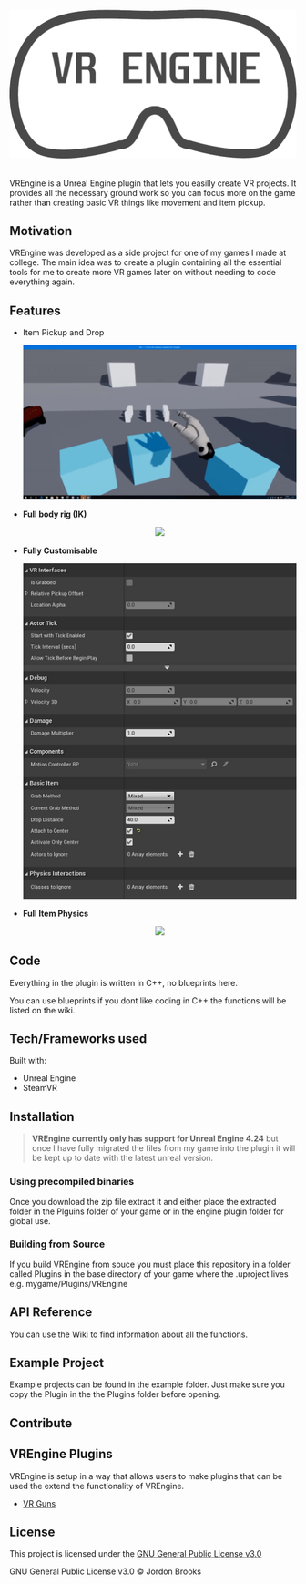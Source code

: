 # <p align="center"><img src=Resources/Icon512Dark.png /></p>

VREngine is a Unreal Engine plugin that lets you easilly create VR projects. It provides all the necessary ground work so you can focus more on the game rather than creating basic VR things like movement and item pickup.

## Motivation

VREngine was developed as a side project for one of my games I made at college. The main idea was to create a plugin containing all the essential tools for me to create more VR games later on without needing to code everything again.

## Features

- Item Pickup and Drop <p align="center"><img src=Resources/Pickup.gif /></p>
- **Full body rig (IK)** <p align="center"><img src=Resources/BodyTracking.gif /></p>
- **Fully Customisable** <p align="center"><img src=Resources/Options.jpg /></p>
- **Full Item Physics** <p align="center"><img src=Resources/Collision.gif /></p>

## Code

Everything in the plugin is written in C++, no blueprints here.

You can use blueprints if you dont like coding in C++ the functions will be listed on the wiki.

## Tech/Frameworks used

Built with:

- Unreal Engine
- SteamVR

## Installation

>**VREngine currently only has support for Unreal Engine 4.24** but once I have fully migrated the files from my game into the plugin it will be kept up to date with the latest unreal version.

### Using precompiled binaries

Once you download the zip file extract it and either place the extracted folder in the Plguins folder of your game or in the engine plugin folder for global use.

### Building from Source

If you build VREngine from souce you must place this repository in a folder called Plugins in the base directory of your game where the .uproject lives e.g. mygame/Plugins/VREngine

## API Reference

You can use the Wiki to find information about all the functions.

## Example Project

Example projects can be found in the example folder. Just make sure you copy the Plugin in the the Plugins folder before opening.

## Contribute

## VREngine Plugins

VREngine is setup in a way that allows users to make plugins that can be used the extend the functionality of VREngine.

- [VR Guns](https://github.com/Jordonbc/VREngineGuns)

## License

This project is licensed under the [GNU General Public License v3.0](https://github.com/Jordonbc/VREngine/blob/master/license)

GNU General Public License v3.0 © Jordon Brooks
